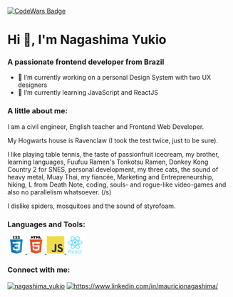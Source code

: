 
[![CodeWars Badge](https://www.codewars.com/users/mauricyukio/badges/large
 "CodeWars Badge")](https://www.codewars.com/users/mauricyukio)
 
<h1>Hi 👋, I'm Nagashima Yukio</h1>
<h3>A passionate frontend developer from Brazil</h3>

- 🔭 I’m currently working on a personal Design System with two UX designers
- 🌱 I’m currently learning JavaScript and ReactJS

<h3>A little about me:</h3>
<p>I am a civil engineer, English teacher and Frontend Web Developer.</p>
<p>My Hogwarts house is Ravenclaw (I took the test twice, just to be sure).</p>
<p>I like playing table tennis, the taste of passionfruit icecream, my brother, learning languages, Fuufuu Ramen's Tonkotsu Ramen, Donkey Kong Country 2 for SNES, personal development, my three cats, the sound of heavy metal, Muay Thai, my fiancée, Marketing and Entrepreneurship, hiking, L from Death Note, coding, souls- and rogue-like video-games and also no parallelism whatsoever. (/s)</p>
<p>I dislike spiders, mosquitoes and the sound of styrofoam.</p>

<h3 align="left">Languages and Tools:</h3>
<p align="left"> <a href="https://www.w3schools.com/css/" target="_blank" rel="noreferrer"> <img src="https://raw.githubusercontent.com/devicons/devicon/master/icons/css3/css3-original-wordmark.svg" alt="css3" width="40" height="40"/> </a> <a href="https://www.w3.org/html/" target="_blank" rel="noreferrer"> <img src="https://raw.githubusercontent.com/devicons/devicon/master/icons/html5/html5-original-wordmark.svg" alt="html5" width="40" height="40"/> </a> <a href="https://developer.mozilla.org/en-US/docs/Web/JavaScript" target="_blank" rel="noreferrer"> <img src="https://raw.githubusercontent.com/devicons/devicon/master/icons/javascript/javascript-original.svg" alt="javascript" width="40" height="40"/> </a> <a href="https://reactjs.org/" target="_blank" rel="noreferrer"> <img src="https://raw.githubusercontent.com/devicons/devicon/master/icons/react/react-original-wordmark.svg" alt="react" width="40" height="40"/> </a> </p>

<h3 align="left">Connect with me:</h3>
<p align="left">
<a href="https://twitter.com/nagashima_yukio" target="blank"><img align="center" src="https://raw.githubusercontent.com/rahuldkjain/github-profile-readme-generator/master/src/images/icons/Social/twitter.svg" alt="nagashima_yukio" height="30" width="40" /></a>
<a href="https://linkedin.com/in/https://www.linkedin.com/in/mauricionagashima/" target="blank"><img align="center" src="https://raw.githubusercontent.com/rahuldkjain/github-profile-readme-generator/master/src/images/icons/Social/linked-in-alt.svg" alt="https://www.linkedin.com/in/mauricionagashima/" height="30" width="40" /></a>
</p>
